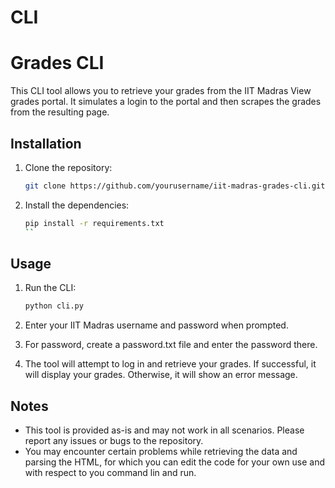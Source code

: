# CLI
# Grades CLI
This CLI tool allows you to retrieve your grades from the IIT Madras View grades portal. It simulates a login to the portal and then scrapes the grades from the resulting page.
## Installation
1. Clone the repository:
   ```bash
   git clone https://github.com/yourusername/iit-madras-grades-cli.git
   ```
2. Install the dependencies:
   ```bash
   pip install -r requirements.txt
   ``
## Usage
1. Run the CLI:

   ```bash
   python cli.py
   ```

2. Enter your IIT Madras username and password when prompted.

3. For password, create a password.txt file and enter the password there.

4. The tool will attempt to log in and retrieve your grades. If successful, it will display your grades. Otherwise, it will show an error message.

## Notes
- This tool is provided as-is and may not work in all scenarios. Please report any issues or bugs to the repository.
- You may encounter certain problems while retrieving the data and parsing the HTML, for which you can edit the code for your own use and with respect to you command lin and run.
